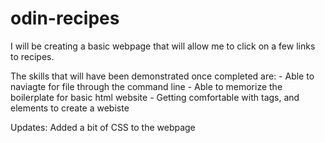 # odin-recipes

I will be creating a basic webpage that will allow me to click on a few links to recipes.

The skills that will have been demonstrated once completed are:
    - Able to naviagte for file through the command line
    - Able to memorize the boilerplate for basic html website
    - Getting comfortable with tags, and elements to create a webiste

Updates: Added a bit of CSS to the webpage